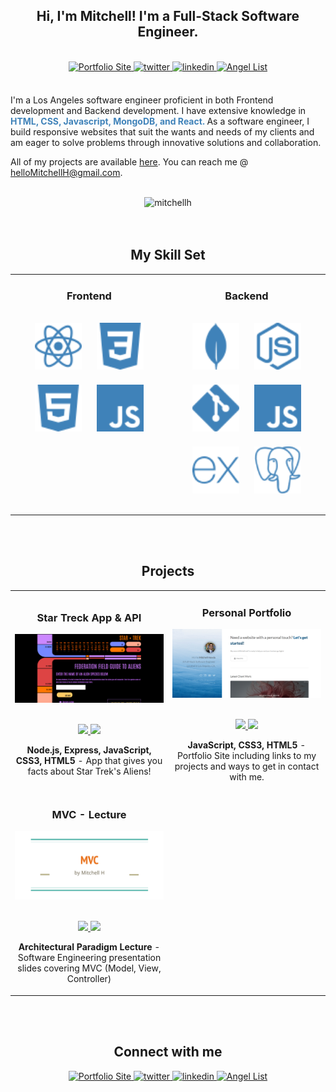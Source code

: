 <!-- <div align="center">
<img src="logo.png" align="center" style="width: 100%" />
</div>

<br/> -->

<h2 align="center">Hi, I'm Mitchell! I'm a Full-Stack Software Engineer.</h2>

<br>


<div align="center">
<a href="https://mitchellh.netlify.app">
<img src="https://img.shields.io/badge/Portfolio-3F82B9?style=for-the-badge" alt="Portfolio Site" style="margin-bottom: 5px;" />
</a>
<a href="https://twitter.com/Mitchell_SaysHi">
<img src="https://img.shields.io/badge/twitter-3F82B9?acee.svg?&style=for-the-badge&logo=twitter&logoColor=white" alt="twitter" style="margin-bottom: 5px;" />
</a>
<a href="https://linkedin.com/in/hellomitchellh/">
<img src="https://img.shields.io/badge/linkedin-3F82B9?E77B5.svg?&style=for-the-badge&logo=linkedin&logoColor=white" alt="linkedin" style="margin-bottom: 5px;" />
</a>  
<a href="https://angel.co/u/hello-mitchell-h">
<img src="https://img.shields.io/badge/AngelList-3F82B9?E77B5.svg?&style=for-the-badge&logo=AngelList&logoColor=white" alt="Angel List" style="margin-bottom: 5px;" />
</a>  
</div>

<br/>

<p>I'm a Los Angeles software engineer proficient in both Frontend development and Backend development. I have extensive knowledge in <strong style="color: #3F82B9"> HTML, CSS, Javascript, MongoDB, and React. </strong> As a software engineer, I build responsive websites that suit the wants and needs of my clients and am eager to solve problems through innovative solutions and collaboration.</p>

All of my projects are available [here](https://mitchellh.netlify.app/). You can reach me @ helloMitchellH@gmail.com.

</br>

<div align="center"><img  src="https://github-readme-streak-stats.herokuapp.com/?user=hellomitchellh&theme=github-dark-blue" alt="mitchellh" /></div>


</br>

<br>


<h2 align='center'>My Skill Set</h2>

<table><tr><td valign="top" width="50%">

<h3 align='center'>Frontend<h3>   

<div align="center">  
<img style="margin: 10px" src="react.svg" alt="React" height="75" />  
<img style="margin: 10px" src="css3.svg" alt="CSS3" height="75" />  
<img style="margin: 10px" src="html5.svg" alt="HTML5" height="75" />  
<img style="margin: 10px" src="javascript.svg" alt="JavaScript" height="75" />  

</div>

</td><td valign="top" width="50%">

<h3 align='center'>Backend<h3>   

<div align="center">  
<img style="margin: 10px" src="mongodb.svg" alt="MongoDB" height="75" />  
<img style="margin: 10px" src="nodedotjs.svg" alt="Node.js" height="75" />  
<img style="margin: 10px" src="git.svg" alt="Git" height="75" />  
<img style="margin: 10px" src="javascript.svg" alt="JavaScript" height="75" />  
<img style="margin: 10px" src="express.svg" alt="Express.js" height="75" />
<img style="margin: 10px" src="postgresql.svg" alt="PostgreSQL" height="75" />  
</div>

</td></tr></table>

<br/>

<br>


<h2 align="center" color="white">Projects</h2>
<div align="center">
	<table>
		<tr>
			<td width="50%">
				<h3 align="center" color="white">Star Treck App & API</h2>
				<div align="center" >  
					<a href='https://hellomitchellh.github.io/star-trek-client-side/'>
						<img src="star-trek.png" alt="Star Trek App" height="100%" />
					</a>
					<br>
					<br>
					<p>
						<a href="https://github.com/hellomitchellh/star-trek-api-server-side" target="_blank">
							<img src="https://img.shields.io/badge/Repo-lightgrey?style=for-the-badge&logo=github"/>
						</a>  
						<a href="https://hellomitchellh.github.io/star-trek-client-side/" target="_blank">
							<img src="https://img.shields.io/badge/-website-green?style=for-the-badge&color=3f82b9"/>
						</a>	
					</p>
					<p><strong>Node.js, Express, JavaScript, CSS3, HTML5</strong> - App that gives you facts about Star Trek's Aliens!</p>
				</div>
			</td>
			<td width="50%">
				<h3 align="center" color="white">Personal Portfolio</h2>
				<div align="center" >  
					<a href='https://mitchellh.netlify.app/'>
						<img src="mitchell-portfolio.png" alt="Personal Portfolio" height="100%" />
					</a>
					<br>
					<br>
					<p>
						<a href="https://github.com/hellomitchellh/portfolio" target="_blank">
							<img src="https://img.shields.io/badge/Repo-lightgrey?style=for-the-badge&logo=github"/>
						</a>  
						<a href="https://mitchellh.netlify.app/" target="_blank">
							<img src="https://img.shields.io/badge/-website-green?style=for-the-badge&color=3f82b9"/>
						</a>	
					</p>
					 <p><strong>JavaScript, CSS3, HTML5</strong> - Portfolio Site including links to my projects and ways to get in contact with me.</p>
        		</div>
			</td>
		</tr>
		<tr>
			<td width="50%">
				<h3 align="center" color="white">MVC - Lecture</h2>
				<div align="center" >  
					<a href='https://docs.google.com/presentation/d/1Gxz1C8xndax36A0C3-F0S9QTqErQd4mkNHLFQ4lRhp0/edit?usp=sharing'>
						<img src="mvc-lecture.png" alt="MVC Lecture Slides" height="100%" />
					</a>
					<br>
					<br>
					<p>
						<a href="https://github.com/hellomitchellh/MVC-lecture" target="_blank">
							<img src="https://img.shields.io/badge/Repo-lightgrey?style=for-the-badge&logo=github"/>
						</a>  
						<a href="https://docs.google.com/presentation/d/1Gxz1C8xndax36A0C3-F0S9QTqErQd4mkNHLFQ4lRhp0/edit?usp=sharing" target="_blank">
							<img src="https://img.shields.io/badge/-website-green?style=for-the-badge&color=3f82b9"/>
						</a>	
					</p>
					<p><strong>Architectural Paradigm Lecture</strong> - Software Engineering presentation slides covering MVC (Model, View, Controller)</p>
				</div>
			</td>
			<td width="50%">
				<!-- <h3 align="center" color="white">Personal Portfolio</h2>
				<div align="center" >  
					<a href='https://mitchellh.netlify.app/'>
						<img src="mitchell-portfolio.png" alt="Personal Portfolio" height="100%" />
					</a>
					<br>
					<br>
					<p>
						<a href="https://github.com/hellomitchellh/portfolio" target="_blank">
							<img src="https://img.shields.io/badge/Repo-lightgrey?style=for-the-badge&logo=github"/>
						</a>  
						<a href="https://mitchellh.netlify.app/" target="_blank">
							<img src="https://img.shields.io/badge/-website-green?style=for-the-badge&color=3f82b9"/>
						</a>	
					</p>
					 <p><strong>JavaScript, CSS3, HTML5</strong> - Portfolio Site including links to my projects and ways to get in contact with me.</p>
        		</div> -->
			</td>
		</tr>
			<!-- <tr>
			<td width="50%">
				<h3 align="center" color="white">King's Cup</h2>
				<div align="center" >  
					<a href='https://juliafmorgado.github.io/kings-cup/'>
						<img src="https://github.com/juliafmorgado/kings-cup/blob/main/assets/kings-cup.gif" alt="King's Cup Game" height="100%" />
					</a>
					<br>
					<br>
					<p>
						<a href="https://github.com/juliafmorgado/kings-cup" target="_blank">
							<img src="https://img.shields.io/badge/Repo-lightgrey?style=for-the-badge&logo=github"/>
						</a>  
						<a href="https://juliafmorgado.github.io/kings-cup/" target="_blank">
							<img src="https://img.shields.io/badge/-website-green?style=for-the-badge&color=3f82b9"/>
						</a>	
					</p>
					<p><strong>JavaScript, CSS3, HTML5</strong> - Online game to play with friends!</p>
				</div>
			</td>
			<td width="50%">
				<h3 align="center" color="white">To Do App</h2>
				<div align="center" >  
					<a href='https://to-do-mvp.herokuapp.com/'>
						<img src="https://github.com/juliafmorgado/todo-app/blob/main/app.gif" alt="To Do App" height="248px" />
					</a>
					<br>
					<br>
					<p>
						<a href="https://to-do-mvp.herokuapp.com/" target="_blank">
							<img src="https://img.shields.io/badge/Repo-lightgrey?style=for-the-badge&logo=github"/>
						</a>  
						<a href="https://github.com/juliafmorgado/todo-app" target="_blank">
							<img src="https://img.shields.io/badge/-website-green?style=for-the-badge&color=3f82b9"/>
						</a>	
					</p>
					 <p><strong>Node.js, Express, MongoDB</strong> - To Do App</p>
				</div>
			</td> -->
	</table>
</div>

</br>

<br>
<h2 align="center">Connect with me</h2>

<div align="center">
<a href="https://mitchellh.netlify.app">
<img src="https://img.shields.io/badge/Portfolio-3F82B9?style=for-the-badge" alt="Portfolio Site" style="margin-bottom: 5px;" />
</a>
<a href="https://twitter.com/Mitchell_SaysHi">
<img src="https://img.shields.io/badge/twitter-3F82B9?acee.svg?&style=for-the-badge&logo=twitter&logoColor=white" alt="twitter" style="margin-bottom: 5px;" />
</a>
<a href="https://linkedin.com/in/hellomitchellh/">
<img src="https://img.shields.io/badge/linkedin-3F82B9?E77B5.svg?&style=for-the-badge&logo=linkedin&logoColor=white" alt="linkedin" style="margin-bottom: 5px;" />
</a>  
<a href="https://angel.co/u/hello-mitchell-h">
<img src="https://img.shields.io/badge/AngelList-3F82B9?E77B5.svg?&style=for-the-badge&logo=AngelList&logoColor=white" alt="Angel List" style="margin-bottom: 5px;" />
</a>  
</div>

<br/>

